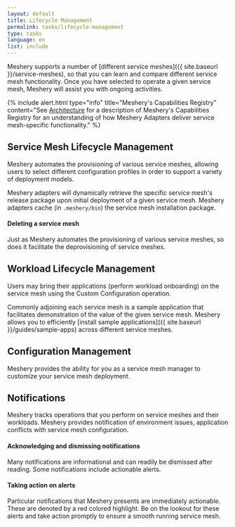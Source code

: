 ```yaml
---
layout: default
title: Lifecycle Management
permalink: tasks/lifecycle-management
type: tasks
language: en
list: include
---
```


<a name="lifecycle-management"></a>

Meshery supports a number of [different service meshes]({{ site.baseurl }}/service-meshes), so that you can learn and compare different service mesh functionality. Once you have selected to operate a given service mesh, Meshery will assist you with ongoing activities.

{% include alert.html type="info" title="Meshery's Capabilities Registry" content="See <a href='/concepts/architecture'>Architecture</a> for a description of Meshery's Capabilities Registry for an understanding of how Meshery Adapters deliver service mesh-specific functionality." %}

## Service Mesh Lifecycle Management

Meshery automates the provisioning of various service meshes, allowing users to select different configuration profiles in order to support a variety of deployment models.

Meshery adapters will dynamically retrieve the specific service mesh's release package upon initial deployment of a given service mesh. Meshery adapters cache (in `.meshery/bin`) the service mesh installation package.

#### Deleting a service mesh

Just as Meshery automates the provisioning of various service meshes, so does it facilitate the deprovisioning of service meshes.

## Workload Lifecycle Management

Users may bring their applications (perform workload onboarding) on the service mesh using the Custom Configuration operation.

Commonly adjoining each service mesh is a sample application that facilitates demonstration of the value of the given service mesh. Meshery allows you to efficiently [install sample applications]({{ site.baseurl }}/guides/sample-apps) across different service meshes.

## Configuration Management

Meshery provides the ability for you as a service mesh manager to customize your service mesh deployment.

## Notifications

Meshery tracks operations that you perform on service meshes and their workloads. Meshery provides notification of environment issues, application conflicts with service mesh configuration.

#### Acknowledging and dismissing notifications

Many notifications are informational and can readily be dismissed after reading. Some notifications include actionable alerts.

#### Taking action on alerts

Particular notifications that Meshery presents are immediately actionable. These are denoted by a red colored highlight. Be on the lookout for these alerts and take action promptly to ensure a smooth running service mesh.
